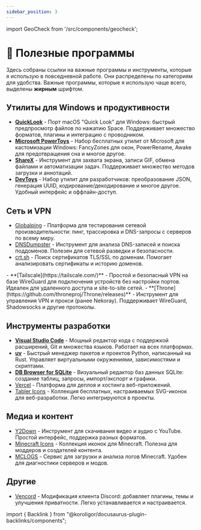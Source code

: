 ```yaml
---
sidebar_position: 3
---
```

import GeoCheck from '/src/components/geocheck';

# 🔗 Полезные программы

Здесь собраны ссылки на важные программы и инструменты, которые я использую в повседневной работе. Они распределены по категориям для удобства. Важные программы, которые я использую чаще всего, выделены **жирным** шрифтом.

## Утилиты для Windows и продуктивности

- **[QuickLook](https://github.com/QL-Win/QuickLook)** - Порт macOS "Quick Look" для Windows: быстрый предпросмотр файлов по нажатию Space. Поддерживает множество форматов, плагины и интеграцию с проводником.
- **[Microsoft PowerToys](https://learn.microsoft.com/ru-ru/windows/powertoys/)** - Набор бесплатных утилит от Microsoft для кастомизации Windows: FancyZones для окон, PowerRename, Awake для предотвращения сна и многое другое.
- **[ShareX](https://getsharex.com/)** - Инструмент для захвата экрана, записи GIF, обмена файлами и автоматизации задач. Поддерживает множество методов загрузки и аннотаций.
- **[DevToys](https://devtoys.app/)** - Набор утилит для разработчиков: преобразование JSON, генерация UUID, кодирование/декодирование и многое другое. Удобный интерфейс и оффлайн-доступ.

## Сеть и VPN

- [Globalping](https://globalping.io/) - Платформа для тестирования сетевой производительности: пинг, трассировка и DNS-запросы с серверов по всему миру.
- [DNSDumpster](https://dnsdumpster.com/) - Инструмент для анализа DNS-записей и поиска поддоменов. Полезен для сетевой разведки и безопасности.
- [crt.sh](https://crt.sh/) - Поиск сертификатов TLS/SSL по доменам. Помогает анализировать сертификаты и историю доменов.
<GeoCheck region="RU">
- **[Tailscale](https://tailscale.com/)** - Простой и безопасный VPN на базе WireGuard для подключения устройств без настройки портов. Идеален для удаленного доступа и site-to-site сетей.
- **[Throne](https://github.com/throneproj/Throne/releases)** - Инструмент для управления VPN и прокси (ранее Nekoray). Поддерживает WireGuard, Shadowsocks и другие протоколы.
</GeoCheck>

## Инструменты разработки

- **[Visual Studio Code](https://code.visualstudio.com/)** - Мощный редактор кода с поддержкой расширений, Git и множества языков. Работает на всех платформах.
- **[uv](https://docs.astral.sh/uv/)** - Быстрый менеджер пакетов и проектов Python, написанный на Rust. Управляет виртуальными окружениями, зависимостями и скриптами.
- **[DB Browser for SQLite](https://sqlitebrowser.org/)** - Визуальный редактор баз данных SQLite: создание таблиц, запросы, импорт/экспорт и графики.
- [Vercel](https://vercel.com/) - Платформа для деплоя и хостинга веб-приложений.
- [Tabler Icons](https://tabler.io/icons) - Коллекция бесплатных, настраиваемых SVG-иконок для веб-разработки. Легко интегрируются в проекты.

## Медиа и контент

- [Y2Down](https://y2down.cc/) - Инструмент для скачивания видео и аудио с YouTube. Простой интерфейс, поддержка разных форматов.
- [Minecraft Icons](https://mcicons.ccleaf.com/) - Коллекция иконок для Minecraft. Полезна для моддеров и создателей контента.
- [MCLOGS](https://mclo.gs/) - Сервис для загрузки и анализа логов Minecraft. Удобен для диагностики серверов и модов.

## Другие

- [Vencord](https://vencord.dev/) - Модификация клиента Discord: добавляет плагины, темы и улучшения приватности. Легко устанавливается и настраивается.

import { Backlink } from "@koroligor/docusaurus-plugin-backlinks/components";

<Backlink documentPath="/docs/windows/" />